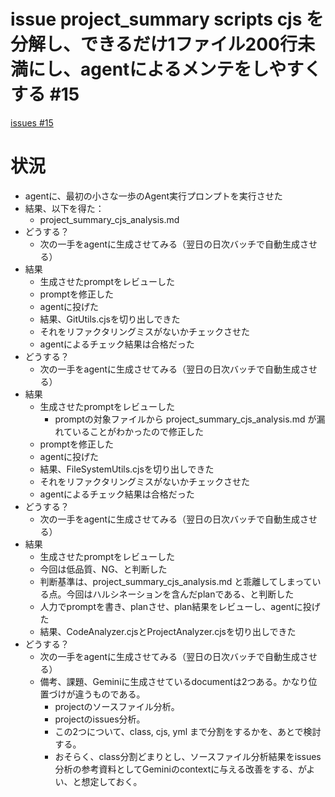 # issue project_summary scripts cjs を分解し、できるだけ1ファイル200行未満にし、agentによるメンテをしやすくする #15
[issues #15](https://github.com/cat2151/github-actions/issues/15)

# 状況
- agentに、最初の小さな一歩のAgent実行プロンプトを実行させた
- 結果、以下を得た：
    - project_summary_cjs_analysis.md
- どうする？
    - 次の一手をagentに生成させてみる（翌日の日次バッチで自動生成させる）
- 結果
    - 生成させたpromptをレビューした
    - promptを修正した
    - agentに投げた
    - 結果、GitUtils.cjsを切り出しできた
    - それをリファクタリングミスがないかチェックさせた
    - agentによるチェック結果は合格だった
- どうする？
    - 次の一手をagentに生成させてみる（翌日の日次バッチで自動生成させる）
- 結果
    - 生成させたpromptをレビューした
        - promptの対象ファイルから project_summary_cjs_analysis.md が漏れていることがわかったので修正した
    - promptを修正した
    - agentに投げた
    - 結果、FileSystemUtils.cjsを切り出しできた
    - それをリファクタリングミスがないかチェックさせた
    - agentによるチェック結果は合格だった
- どうする？
    - 次の一手をagentに生成させてみる（翌日の日次バッチで自動生成させる）
- 結果
    - 生成させたpromptをレビューした
    - 今回は低品質、NG、と判断した
    - 判断基準は、project_summary_cjs_analysis.md と乖離してしまっている点。今回はハルシネーションを含んだplanである、と判断した
    - 人力でpromptを書き、planさせ、plan結果をレビューし、agentに投げた
    - 結果、CodeAnalyzer.cjsとProjectAnalyzer.cjsを切り出しできた
- どうする？
    - 次の一手をagentに生成させてみる（翌日の日次バッチで自動生成させる）
    - 備考、課題、Geminiに生成させているdocumentは2つある。かなり位置づけが違うものである。
        - projectのソースファイル分析。
        - projectのissues分析。
        - この2つについて、class, cjs, yml まで分割をするかを、あとで検討する。
        - おそらく、class分割どまりとし、ソースファイル分析結果をissues分析の参考資料としてGeminiのcontextに与える改善をする、がよい、と想定しておく。
